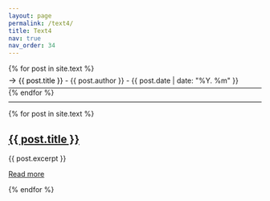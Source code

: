 ```yaml
---
layout: page
permalink: /text4/
title: Text4
nav: true
nav_order: 34
---
```


<div class="post-info">
  <ul style="list-style: none; padding-left: 0;">
    {% for post in site.text %}
      <li style="border-bottom: 1px solid black; padding: 5px 0;">
        <span style="font-size: 120%;">&rarr;</span> <a href="{{ post.url }}" style="color: black; text-decoration: none;">{{ post.title }}</a> - {{ post.author }} - {{ post.date | date: "%Y. %m" }}
      </li>
    {% endfor %}
    <li style="border-bottom: 1px solid black; padding: 5px 0;"></li>
  </ul>
</div>


<!-- Posts List -->
<div class="posts">
  {% for post in site.text %}
    <article>
      <h2><a href="{{ post.url }}">{{ post.title }}</a></h2>
      {{ post.excerpt }}
      <p><a href="{{ post.url }}">Read more</a></p>
    </article>
  {% endfor %}
</div>
